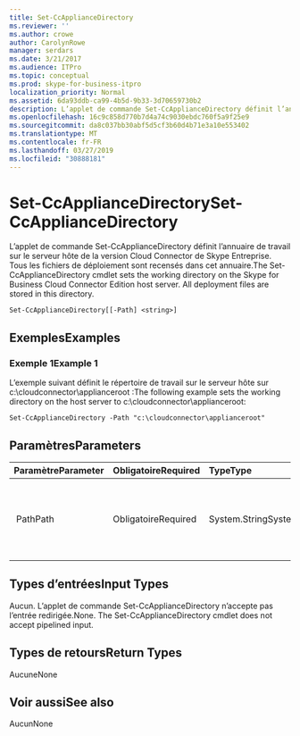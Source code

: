 ```yaml
---
title: Set-CcApplianceDirectory
ms.reviewer: ''
ms.author: crowe
author: CarolynRowe
manager: serdars
ms.date: 3/21/2017
ms.audience: ITPro
ms.topic: conceptual
ms.prod: skype-for-business-itpro
localization_priority: Normal
ms.assetid: 6da93ddb-ca99-4b5d-9b33-3d70659730b2
description: L’applet de commande Set-CcApplianceDirectory définit l’annuaire de travail sur le serveur hôte de la version Cloud Connector de Skype Entreprise. Tous les fichiers de déploiement sont recensés dans cet annuaire.
ms.openlocfilehash: 16c9c858d770b7d4a74c9030ebdc760f5a9f25e9
ms.sourcegitcommit: da8c037bb30abf5d5cf3b60d4b71e3a10e553402
ms.translationtype: MT
ms.contentlocale: fr-FR
ms.lasthandoff: 03/27/2019
ms.locfileid: "30888181"
---
```

# <a name="set-ccappliancedirectory"></a><span data-ttu-id="61adc-104">Set-CcApplianceDirectory</span><span class="sxs-lookup"><span data-stu-id="61adc-104">Set-CcApplianceDirectory</span></span>
 
<span data-ttu-id="61adc-p102">L’applet de commande Set-CcApplianceDirectory définit l’annuaire de travail sur le serveur hôte de la version Cloud Connector de Skype Entreprise. Tous les fichiers de déploiement sont recensés dans cet annuaire.</span><span class="sxs-lookup"><span data-stu-id="61adc-p102">The Set-CcApplianceDirectory cmdlet sets the working directory on the Skype for Business Cloud Connector Edition host server. All deployment files are stored in this directory.</span></span>
  
```
Set-CcApplianceDirectory[[-Path] <string>]
```

## <a name="examples"></a><span data-ttu-id="61adc-107">Exemples</span><span class="sxs-lookup"><span data-stu-id="61adc-107">Examples</span></span>
<span data-ttu-id="61adc-108"><a name="Examples"> </a></span><span class="sxs-lookup"><span data-stu-id="61adc-108"></span></span>

### <a name="example-1"></a><span data-ttu-id="61adc-109">Exemple 1</span><span class="sxs-lookup"><span data-stu-id="61adc-109">Example 1</span></span>

<span data-ttu-id="61adc-110">L’exemple suivant définit le répertoire de travail sur le serveur hôte sur c:\cloudconnector\applianceroot :</span><span class="sxs-lookup"><span data-stu-id="61adc-110">The following example sets the working directory on the host server to c:\cloudconnector\applianceroot:</span></span>
  
```
Set-CcApplianceDirectory -Path "c:\cloudconnector\applianceroot"
```

## <a name="parameters"></a><span data-ttu-id="61adc-111">Paramètres</span><span class="sxs-lookup"><span data-stu-id="61adc-111">Parameters</span></span>
<span data-ttu-id="61adc-112"><a name="Examples"> </a></span><span class="sxs-lookup"><span data-stu-id="61adc-112"></span></span>

|<span data-ttu-id="61adc-113">**Paramètre**</span><span class="sxs-lookup"><span data-stu-id="61adc-113">**Parameter**</span></span>|<span data-ttu-id="61adc-114">**Obligatoire**</span><span class="sxs-lookup"><span data-stu-id="61adc-114">**Required**</span></span>|<span data-ttu-id="61adc-115">**Type**</span><span class="sxs-lookup"><span data-stu-id="61adc-115">**Type**</span></span>|<span data-ttu-id="61adc-116">**Description**</span><span class="sxs-lookup"><span data-stu-id="61adc-116">**Description**</span></span>|
|:-----|:-----|:-----|:-----|
| <span data-ttu-id="61adc-117"> Path</span><span class="sxs-lookup"><span data-stu-id="61adc-117">Path</span></span> <br/> | <span data-ttu-id="61adc-118">Obligatoire</span><span class="sxs-lookup"><span data-stu-id="61adc-118">Required</span></span> <br/> |<span data-ttu-id="61adc-119">System.String</span><span class="sxs-lookup"><span data-stu-id="61adc-119">System.String</span></span>  <br/> | <span data-ttu-id="61adc-120"> Spécifie le chemin de stockage de tous les fichiers de déploiement.</span><span class="sxs-lookup"><span data-stu-id="61adc-120">Specifies the path where all deployment files are stored.</span></span> <br/> |
   
## <a name="input-types"></a><span data-ttu-id="61adc-121">Types d’entrées</span><span class="sxs-lookup"><span data-stu-id="61adc-121">Input Types</span></span>
<span data-ttu-id="61adc-122"><a name="InputTypes"> </a></span><span class="sxs-lookup"><span data-stu-id="61adc-122"></span></span>

<span data-ttu-id="61adc-p103">Aucun. L’applet de commande Set-CcApplianceDirectory n’accepte pas l’entrée redirigée.</span><span class="sxs-lookup"><span data-stu-id="61adc-p103">None. The Set-CcApplianceDirectory cmdlet does not accept pipelined input.</span></span>
  
## <a name="return-types"></a><span data-ttu-id="61adc-125">Types de retours</span><span class="sxs-lookup"><span data-stu-id="61adc-125">Return Types</span></span>
<span data-ttu-id="61adc-126"><a name="ReturnTypes"> </a></span><span class="sxs-lookup"><span data-stu-id="61adc-126"></span></span>

<span data-ttu-id="61adc-127">Aucune</span><span class="sxs-lookup"><span data-stu-id="61adc-127">None</span></span>
  
## <a name="see-also"></a><span data-ttu-id="61adc-128">Voir aussi</span><span class="sxs-lookup"><span data-stu-id="61adc-128">See also</span></span>
<span data-ttu-id="61adc-129"><a name="ReturnTypes"> </a></span><span class="sxs-lookup"><span data-stu-id="61adc-129"></span></span>

<span data-ttu-id="61adc-130">Aucun</span><span class="sxs-lookup"><span data-stu-id="61adc-130">None</span></span>
  

